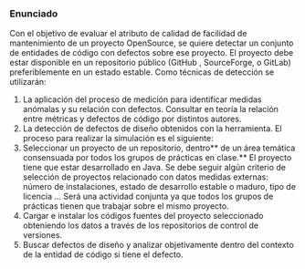 ### Enunciado
Con el objetivo de evaluar el atributo de calidad de facilidad de mantenimiento de un proyecto OpenSource,  se quiere detectar un conjunto de entidades de código con defectos sobre ese proyecto. El proyecto debe estar disponible en un repositorio público (GitHub , SourceForge,   o GitLab) preferiblemente en un estado estable.
Como técnicas de detección se utilizarán:
1. La aplicación del proceso de medición para identificar medidas anómalas y su relación con defectos. Consultar en teoría la relación entre métricas y defectos de código por distintos autores. 
2. La detección de defectos de diseño obtenidos con la herramienta. 
 El proceso para realizar la simulación es el siguiente:
 1. Seleccionar un  proyecto de un repositorio, dentro** de un área  temática consensuada por todos los grupos de prácticas en clase.** El proyecto tiene que estar desarrollado en Java.  Se debe seguir algún criterio de selección de proyectos relacionado con datos medidas externas:  número de instalaciones, estado de  desarrollo estable o maduro, tipo de licencia  … Será una actividad conjunta ya que todos los grupos de prácticas tienen que trabajar sobre el mismo proyecto.
 2. Cargar e instalar los códigos fuentes del proyecto  seleccionado obteniendo los datos a través de los repositorios de control de versiones.
 3. Buscar defectos de diseño y analizar objetivamente dentro del contexto de la entidad de código si tiene el defecto. 